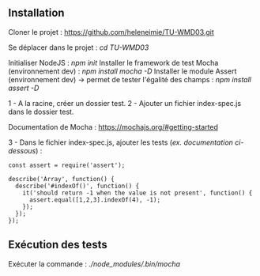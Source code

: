 ## Installation

Cloner le projet : https://github.com/heleneimie/TU-WMD03.git

Se déplacer dans le projet : _cd TU-WMD03_

Initialiser NodeJS : _npm init_
Installer le framework de test Mocha (environnement dev) : _npm install mocha -D_
Installer le module Assert (environnement dev) -> permet de tester l'égalité des champs : _npm install assert -D_

1 - A la racine, créer un dossier test.
2 - Ajouter un fichier index-spec.js dans le dossier test.

Documentation de Mocha : https://mochajs.org/#getting-started

3 - Dans le fichier index-spec.js, ajouter les tests (_ex. documentation ci-dessous_) :

```
const assert = require('assert');

describe('Array', function() {
  describe('#indexOf()', function() {
    it('should return -1 when the value is not present', function() {
      assert.equal([1,2,3].indexOf(4), -1);
    });
  });
}); 
```

## Exécution des tests

Exécuter la commande : _./node_modules/.bin/mocha_
